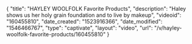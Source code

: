 {
    "title": "HAYLEY WOOLFOLK Favorite Products",
    "description": "Haley shows us her holy grain foundation and to live by makeup",
    "videoid": "160455810",
    "date_created": "1523916366",
    "date_modified": "1546466767",
    "type": "captivate",
    "layout": "video",
    "url": "\/v\/hayley-woolfolk-favorite-products\/160455810"
}